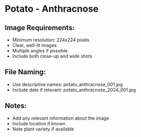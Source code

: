 # Potato - Anthracnose

## Image Requirements:
- Minimum resolution: 224x224 pixels
- Clear, well-lit images
- Multiple angles if possible
- Include both close-up and wide shots

## File Naming:
- Use descriptive names: potato_anthracnose_001.jpg
- Include date if relevant: potato_anthracnose_2024_001.jpg

## Notes:
- Add any relevant information about the image
- Include location if known
- Note plant variety if available
